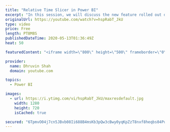 ```yaml
---
title: "Relative Time Slicer in Power BI"
excerpt: "In this session, we will discuss the new feature rolled out during the April 2020 Update of Power BI Desktop.  Now, we can add  Time Slicer with the OOTB date filter in Power BI.   With Relative Time Slicer, we can filter data based on the time.  Sometimes there are situations, where we need to filter"
originalUrl: https://youtube.com/watch?v=hspRabT_JkU
type: video
price: Free
length: PT8M8S
publishedDateTime: 2020-05-13T01:36:49Z
heat: 50

featuredContent: "<iframe width=\"800\" height=\"500\" frameborder=\"0\" src=\"https://www.youtube.com/embed/hspRabT_JkU\" allow=\"accelerometer; autoplay; encrypted-media; gyroscope; picture-in-picture\" allowfullscreen></iframe>"

provider:
  name: Dhruvin Shah
  domain: youtube.com

topics:
  - Power BI

images:
  - url: https://i.ytimg.com/vi/hspRabT_JkU/maxresdefault.jpg
    width: 1280
    height: 720
    isCached: true

secured: "6TpmvO04j7cn5JBvb08Ii688B4msKb3pQw3cBwy0yqKpZzT8nxf8heqbs04PuBOW02O3zE/mIu2prVSQYkZTCnNqqPd+tpEXFiMkEDQa6KcBHUza4uK/SBOuVUUIjwbVygelwqi4JuRhVfHmQjdRgRyNzpjtsVfwIeMkNHlpmFw46IwQF4s/QdMBxS3vuuljXRLVYJjXGibdgNzbEA/tjdwsPZK8qHRUiZsiLqoaYKNLYX+20io8IcJz8B7lGjkjKuq8wJYxerCc8saG7YLaK6AAczNXRL2FhhSnmhhClSWfLXJZL9hGlsqRIXcKm72MrJN3QnAuaVunyRxm1Sj9zcePq5B8cNvYaUZ7nRc8yKkcGBA5/n0/wKX3LrAC+E2i83yisXF43d2bfGSU1gDRfyOpVE8VwHOeVwen3C1sjVk=;riaetJsMMqcBHPJaffAzzg=="
---
```


